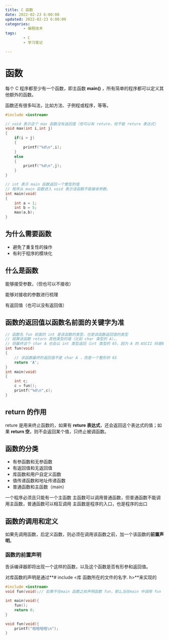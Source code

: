 ```yaml
---
title: C 函数
date: 2022-02-23 6:00:00
updated: 2022-02-23 6:00:00
categories:
        - 编程技术
tags:
        - C
        - 学习笔记

---
```


# 函数

每个 C 程序都至少有一个函数，即主函数 **main()** ，所有简单的程序都可以定义其他额外的函数。

函数还有很多叫法，比如方法、子例程或程序，等等。

```c
#include <iostream>

// void 表示这个 max 函数没有返回值（但可以有 reture，但不能 reture 表达式）
void max(int i,int j)
{
    if(i > j)
    {
        printf("%d\n",i);
    }
    else
    {
        printf("%d\n",j);
    }
}

// int 表示 main 函数返回一个整型的值
// 程序从 main 函数进入 void 表示该函数不能接收参数。
int main(void)
{
    int a = 1;
    int b = 5;
    max(a,b);
}

```



## 为什么需要函数

- 避免了重复性的操作
- 有利于程序的模块化 

## 什么是函数

能够接受参数，（但也可以不接收）

能够对接收的参数进行梳理

有返回值（也可以没有返回值）

## 函数的返回值以函数名前面的关键字为准

```c
// 函数名 fun 前面的 int 是该函数的类型，也是该函数返回值的类型
// 就算该函数 return 其他类型的值（比如 char 类型的 A），、
// 但最终这个 char A 也会以 int 类型返回（int 类型的 65，因为 A 的 ASCII 码是65）。
int fun(void)
{
    // 该函数最终的返回值不是 char A ，而是一个整形的 65
    return 'A';
}
int main(void)
{
    int c;
    c = fun();
    printf("%d\n",c);
}
```

## return 的作用

reture 是用来终止函数的，如果有 **reture 表达式**，还会返回这个表达式的值；如果 **return 空**，则不会返回某个值，只终止被调函数。

## 函数的分类

- 有参函数和无参函数
- 有返回值和无返回值
- 库函数和用户自定义函数
- 值传递函数和地址传递函数
- 普通函数和主函数（main）

一个程序必须且只能有一个主函数
主函数可以调用普通函数，但普通函数不能调用主函数，普通函数可以相互调用
主函数是程序的入口，也是程序的出口

## 函数的调用和定义

如果先调用函数，后定义函数，则必须在调用该函数之前，加一个该函数的**前置声明**。

### **函数的前置声明**

告诉编译器即将出现一个这样的函数，以及这个函数是否有形参和返回值。

对库函数的声明是通过**# include <库 函数所在的文件的名字. h>**来实现的

```c
#include <iostream>
void fun(void);// 如果不在main 函数之前声明函数 fun，那么当在main 中调用 fun 时，会 error

int main(void){
    fun();
    return 0;
}

void fun(void){
    printf("哈哈哈哈\n");
}

```

